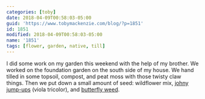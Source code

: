 ```yaml
---
categories: [toby]
date: 2018-04-09T00:58:03-05:00
guid: 'https://www.tobymackenzie.com/blog/?p=1851'
id: 1851
modified: 2018-04-09T00:58:03-05:00
name: '1851'
tags: [flower, garden, native, till]
---
```


I did some work on my garden this weekend with the help of my brother.<!--more-->  We worked on the foundation garden on the south side of my house.  We hand tilled in some topsoil, compost, and peat moss with those twisty claw things.  Then we put down a small amount of seed:  wildflower mix, [johny jump-ups](https://en.wikipedia.org/wiki/Viola_tricolor) (viola tricolor), and [butterfly weed](https://en.wikipedia.org/wiki/Asclepias_tuberosa).

